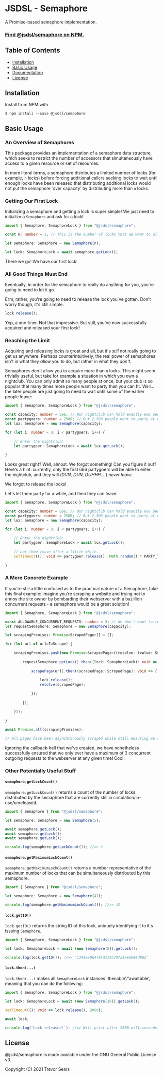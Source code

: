 # JSDSL - Semaphore

A Promise-based semaphore implementation.

### [Find @jsdsl/semaphore on NPM.](https://www.npmjs.com/package/@jsdsl/semaphore)

## Table of Contents

 - [Installation](#installation)
 - [Basic Usage](#basic-usage)
 - [Documentation](#documentation)
 - [License](#license)

## Installation

Install from NPM with

```
$ npm install --save @jsdsl/semaphore
```

## Basic Usage

### An Overview of Semaphores

This package provides an implementation of a semaphore data structure, which seeks to restrict the number of accessors
that simultaneously have access to a given resource or set of resources.

In more literal terms, a semaphore distributes a limited number of locks (for example, `n` locks) before forcing
additional callers seeking locks to wait until enough locks have been released that distributing additional locks would
not put the semaphore 'over capacity' by distributing more than `n` locks.

### Getting Our First Lock

Initializing a semaphore and getting a lock is super simple! We just need to initialize a `Semaphore` and ask for a
lock!

```typescript
import { Semaphore, SemaphoreLock } from "@jsdsl/semaphore";

const n: number = 2; // This is the number of locks that we want to allow our semaphore to distribute simultaneously.

let semaphore: Semaphore = new Semaphore(n);

let lock: SemaphoreLock = await semaphore.getLock();
```

There we go! We have our first lock!

### All Good Things Must End

Eventually, in order for the semaphore to really do anything for you, you're going to need to let it go.

Erm, rather, you're going to need to release the lock you've gotten. Don't worry though, it's still simple.

```typescript
lock.release();
```

Yep, a one-liner. Not that impressive. But still, you've now successfully acquired and released your first lock!

### Reaching the Limit

Acquiring and releasing locks is great and all, but it's _still_ not really going to get us anywhere. Perhaps
counterintuitively, the real power of semaphores isn't in what they _allow_ you to do, but rather in what they _don't_.

Semaphores _don't_ allow you to acquire more than `n` locks. This might seem trivially useful, but take for example a
situation in which you own a nightclub. You can only admit so many people at once, but your club is so popular that many
times more people want to party than you can fit. Well... the later people are just going to need to wait until some of
the earlier people leave:

```typescript
import { Semaphore, SemaphoreLock } from "@jsdsl/semaphore";

const capacity: number = 666; // Our nightclub can hold exactly 666 people!
const partygoers: number = 2500; // But 2,500 people want to party at our nightclub!
let lux: Semaphore = new Semaphore(capacity);

for (let i: number = 0; i < partygoers; i++) {
	
	// Enter the nightclub!
	let partygoer: SemaphoreLock = await lux.getLock();
	
}
```

Looks great right? Well, almost. We forgot something! Can you figure it out? Here's a hint: currently, only the first
666 partygoers will be able to enter the nightclub, and they will (_DUN, DUN, DUHHH...._) _never leave_.

We forgot to release the locks!

Let's let them party for a while, and then they can leave.

```typescript
import { Semaphore, SemaphoreLock } from "@jsdsl/semaphore";

const capacity: number = 666; // Our nightclub can hold exactly 666 people!
const partygoers: number = 2500; // But 2,500 people want to party at our nightclub!
let lux: Semaphore = new Semaphore(capacity);

for (let i: number = 0; i < partygoers; i++) {
	
	// Enter the nightclub!
	let partygoer: SemaphoreLock = await lux.getLock();
	
	// Let them leave after a little while.
	setTimeout((): void => partygoer.release(), Math.random() * PARTY_TIME);
	
}
```

### A More Concrete Example

If you're still a little confused as to the practical nature of a Semaphore, take this final example: imagine you're
scraping a website and trying not to annoy the site owner by bombarding their webserver with a bazillion concurrent
requests - a semaphore would be a great solution!

```typescript
import { Semaphore, SemaphoreLock } from "@jsdsl/semaphore";

const ALLOWABLE_CONCURRENT_REQUESTS: number = 3; // We don't want to to allow any more than 3 concurrent requests.
let requestSemaphore: Semaphore = new Semaphore(capacity);

let scrapingPromises: Promise<ScrapedPage>[] = [];

for (let url of urlsToScrape) {
	
	scrapingPromises.push(new Promise<ScrapedPage>((resolve: (value: ScrapedPage) => void): void => {
		
		requestSemaphore.getLock().then((lock: SemaphoreLock): void => {
			
			scrapePage(url).then((scrapedPage: ScrapedPage): void => {
				
				lock.release();
				resolve(scrapedPage);
				
			});
			
		});
		
	}));
	
}

await Promise.all(scrapingPromises);

// All pages have been asynchronously scraped while still ensuring we're not bombarding some poor webmaster's server!
```

Ignoring the callback-hell that we've created, we have nonetheless successfully ensured that we only ever have a maximum
of 3 concurrent outgoing requests to the webserver at any given time! Cool!

### Other Potentially Useful Stuff

#### `semaphore.getLockCount()`

`semaphore.getLockCount()` returns a count of the number of locks distributed by the semaphore that are currently still
in circulation/in-use/unreleased.

```typescript
import { Semaphore } from "@jsdsl/semaphore";

let semaphore: Semaphore = new Semaphore(5);

await semaphore.getLock();
await semaphore.getLock();
await semaphore.getLock();

console.log(semaphore.getLockCount()); //=> 3
```

#### `semaphore.getMaximumLockCount()`

`semaphore.getMaximumLockCount()` returns a number representative of the maximum number of locks that can be
simultaneously distributed by this semaphore.

```typescript
import { Semaphore } from "@jsdsl/semaphore";

let semaphore: Semaphore = new Semaphore(42);

console.log(semaphore.getMaximumLockCount()); //=> 42
```

#### `lock.getID()`

`lock.getID()` returns the string ID of this lock, uniquely identifying it to it's issuing `Semaphore`.

```typescript
import { Semaphore, SemaphoreLock } from "@jsdsl/semaphore";

let lock: SemaphoreLock = await (new Semaphore(8)).getLock();

console.log(lock.getID()); //=> '1343ee064f8fd176b797a1ee5b84d862'
```

#### `lock.then(...)`

`lock.then(...)` makes all `SemaphoreLock` instances 'thenable'/'awaitable', meaning that you can do the following:

```typescript
import { Semaphore, SemaphoreLock } from "@jsdsl/semaphore";

let lock: SemaphoreLock = await (new Semaphore(16)).getLock();

setTimeout((): void => lock.release(), 2000);

await lock;

console.log(`Lock released!`); //=> Will print after 2000 milliseconds.
```

## License

@jsdsl/semaphore is made available under the GNU General Public License v3.

Copyright (C) 2021 Trevor Sears
